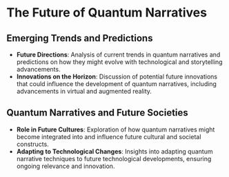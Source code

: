 # The Future of Quantum Narratives

## Emerging Trends and Predictions
- **Future Directions**: Analysis of current trends in quantum narratives and predictions on how they might evolve with technological and storytelling advancements.
- **Innovations on the Horizon**: Discussion of potential future innovations that could influence the development of quantum narratives, including advancements in virtual and augmented reality.

## Quantum Narratives and Future Societies
- **Role in Future Cultures**: Exploration of how quantum narratives might become integrated into and influence future cultural and societal constructs.
- **Adapting to Technological Changes**: Insights into adapting quantum narrative techniques to future technological developments, ensuring ongoing relevance and innovation.
